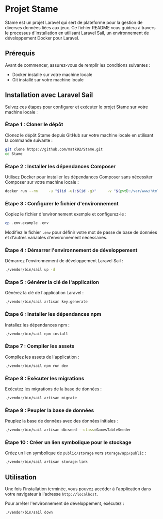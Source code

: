 # Projet Stame

Stame est un projet Laravel qui sert de plateforme pour la gestion de diverses données liées aux jeux. Ce fichier README vous guidera à travers le processus d'installation en utilisant Laravel Sail, un environnement de développement Docker pour Laravel.

## Prérequis

Avant de commencer, assurez-vous de remplir les conditions suivantes :

- Docker installé sur votre machine locale
- Git installé sur votre machine locale

## Installation avec Laravel Sail

Suivez ces étapes pour configurer et exécuter le projet Stame sur votre machine locale :

### Étape 1 : Cloner le dépôt

Clonez le dépôt Stame depuis GitHub sur votre machine locale en utilisant la commande suivante :

```bash
git clone https://github.com/matk92/Stame.git
cd Stame
```

### Étape 2 : Installer les dépendances Composer

Utilisez Docker pour installer les dépendances Composer sans nécessiter Composer sur votre machine locale :

```bash
docker run --rm     -u "$(id -u):$(id -g)"     -v "$(pwd):/var/www/html"     -w /var/www/html     laravelsail/php83-composer:latest     composer install --ignore-platform-reqs
```

### Étape 3 : Configurer le fichier d'environnement

Copiez le fichier d'environnement exemple et configurez-le :

```bash
cp .env.example .env
```

Modifiez le fichier `.env` pour définir votre mot de passe de base de données et d'autres variables d'environnement nécessaires.

### Étape 4 : Démarrer l'environnement de développement

Démarrez l'environnement de développement Laravel Sail :

```bash
./vendor/bin/sail up -d
```

### Étape 5 : Générer la clé de l'application

Générez la clé de l'application Laravel :

```bash
./vendor/bin/sail artisan key:generate
```

### Étape 6 : Installer les dépendances npm

Installez les dépendances npm :

```bash
./vendor/bin/sail npm install
```

### Étape 7 : Compiler les assets

Compilez les assets de l'application :

```bash
./vendor/bin/sail npm run dev
```

### Étape 8 : Exécuter les migrations

Exécutez les migrations de la base de données :

```bash
./vendor/bin/sail artisan migrate
```

### Étape 9 : Peupler la base de données

Peuplez la base de données avec des données initiales :

```bash
./vendor/bin/sail artisan db:seed --class=GamesTableSeeder
```

### Étape 10 : Créer un lien symbolique pour le stockage

Créez un lien symbolique de `public/storage` vers `storage/app/public` :

```bash
./vendor/bin/sail artisan storage:link
```

## Utilisation

Une fois l'installation terminée, vous pouvez accéder à l'application dans votre navigateur à l'adresse `http://localhost`.

Pour arrêter l'environnement de développement, exécutez :

```bash
./vendor/bin/sail down
```